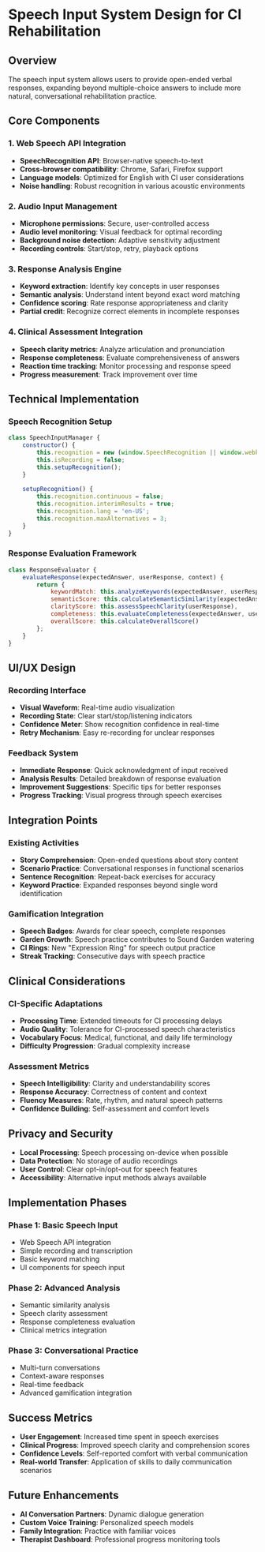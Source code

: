 # Speech Input System Design for CI Rehabilitation

## Overview
The speech input system allows users to provide open-ended verbal responses, expanding beyond multiple-choice answers to include more natural, conversational rehabilitation practice.

## Core Components

### 1. Web Speech API Integration
- **SpeechRecognition API**: Browser-native speech-to-text
- **Cross-browser compatibility**: Chrome, Safari, Firefox support
- **Language models**: Optimized for English with CI user considerations
- **Noise handling**: Robust recognition in various acoustic environments

### 2. Audio Input Management
- **Microphone permissions**: Secure, user-controlled access
- **Audio level monitoring**: Visual feedback for optimal recording
- **Background noise detection**: Adaptive sensitivity adjustment
- **Recording controls**: Start/stop, retry, playback options

### 3. Response Analysis Engine
- **Keyword extraction**: Identify key concepts in user responses
- **Semantic analysis**: Understand intent beyond exact word matching
- **Confidence scoring**: Rate response appropriateness and clarity
- **Partial credit**: Recognize correct elements in incomplete responses

### 4. Clinical Assessment Integration
- **Speech clarity metrics**: Analyze articulation and pronunciation
- **Response completeness**: Evaluate comprehensiveness of answers
- **Reaction time tracking**: Monitor processing and response speed
- **Progress measurement**: Track improvement over time

## Technical Implementation

### Speech Recognition Setup
```javascript
class SpeechInputManager {
    constructor() {
        this.recognition = new (window.SpeechRecognition || window.webkitSpeechRecognition)();
        this.isRecording = false;
        this.setupRecognition();
    }
    
    setupRecognition() {
        this.recognition.continuous = false;
        this.recognition.interimResults = true;
        this.recognition.lang = 'en-US';
        this.recognition.maxAlternatives = 3;
    }
}
```

### Response Evaluation Framework
```javascript
class ResponseEvaluator {
    evaluateResponse(expectedAnswer, userResponse, context) {
        return {
            keywordMatch: this.analyzeKeywords(expectedAnswer, userResponse),
            semanticScore: this.calculateSemanticSimilarity(expectedAnswer, userResponse),
            clarityScore: this.assessSpeechClarity(userResponse),
            completeness: this.evaluateCompleteness(expectedAnswer, userResponse, context),
            overallScore: this.calculateOverallScore()
        };
    }
}
```

## UI/UX Design

### Recording Interface
- **Visual Waveform**: Real-time audio visualization
- **Recording State**: Clear start/stop/listening indicators
- **Confidence Meter**: Show recognition confidence in real-time
- **Retry Mechanism**: Easy re-recording for unclear responses

### Feedback System
- **Immediate Response**: Quick acknowledgment of input received
- **Analysis Results**: Detailed breakdown of response evaluation
- **Improvement Suggestions**: Specific tips for better responses
- **Progress Tracking**: Visual progress through speech exercises

## Integration Points

### Existing Activities
- **Story Comprehension**: Open-ended questions about story content
- **Scenario Practice**: Conversational responses in functional scenarios
- **Sentence Recognition**: Repeat-back exercises for accuracy
- **Keyword Practice**: Expanded responses beyond single word identification

### Gamification Integration
- **Speech Badges**: Awards for clear speech, complete responses
- **Garden Growth**: Speech practice contributes to Sound Garden watering
- **CI Rings**: New "Expression Ring" for speech output practice
- **Streak Tracking**: Consecutive days with speech practice

## Clinical Considerations

### CI-Specific Adaptations
- **Processing Time**: Extended timeouts for CI processing delays
- **Audio Quality**: Tolerance for CI-processed speech characteristics
- **Vocabulary Focus**: Medical, functional, and daily life terminology
- **Difficulty Progression**: Gradual complexity increase

### Assessment Metrics
- **Speech Intelligibility**: Clarity and understandability scores
- **Response Accuracy**: Correctness of content and context
- **Fluency Measures**: Rate, rhythm, and natural speech patterns
- **Confidence Building**: Self-assessment and comfort levels

## Privacy and Security
- **Local Processing**: Speech processing on-device when possible
- **Data Protection**: No storage of audio recordings
- **User Control**: Clear opt-in/opt-out for speech features
- **Accessibility**: Alternative input methods always available

## Implementation Phases

### Phase 1: Basic Speech Input
- Web Speech API integration
- Simple recording and transcription
- Basic keyword matching
- UI components for speech input

### Phase 2: Advanced Analysis
- Semantic similarity analysis
- Speech clarity assessment
- Response completeness evaluation
- Clinical metrics integration

### Phase 3: Conversational Practice
- Multi-turn conversations
- Context-aware responses
- Real-time feedback
- Advanced gamification integration

## Success Metrics
- **User Engagement**: Increased time spent in speech exercises
- **Clinical Progress**: Improved speech clarity and comprehension scores
- **Confidence Levels**: Self-reported comfort with verbal communication
- **Real-world Transfer**: Application of skills to daily communication scenarios

## Future Enhancements
- **AI Conversation Partners**: Dynamic dialogue generation
- **Custom Voice Training**: Personalized speech models
- **Family Integration**: Practice with familiar voices
- **Therapist Dashboard**: Professional progress monitoring tools